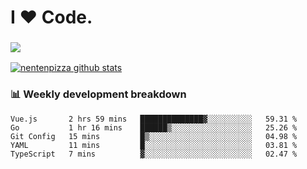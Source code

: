 # I ❤️ Code.

### ![](http://img.shields.io/badge/Go-language-blue?style=for-the-badge&logo=appveyor)
[![nentenpizza github stats](https://github-readme-stats.vercel.app/api?username=nentenpizza&count_private=true)](https://github.com/anuraghazra/github-readme-stats)

### 📊 Weekly development breakdown

<!--START_SECTION:waka-->
```text
Vue.js       2 hrs 59 mins   ██████████████▓░░░░░░░░░░   59.31 % 
Go           1 hr 16 mins    ██████▒░░░░░░░░░░░░░░░░░░   25.26 % 
Git Config   15 mins         █▒░░░░░░░░░░░░░░░░░░░░░░░   04.98 % 
YAML         11 mins         █░░░░░░░░░░░░░░░░░░░░░░░░   03.81 % 
TypeScript   7 mins          ▓░░░░░░░░░░░░░░░░░░░░░░░░   02.47 % 
```
<!--END_SECTION:waka-->

